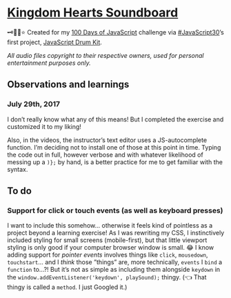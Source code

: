 # [Kingdom Hearts Soundboard](https://skullface.github.io/kingdom-hearts-soundboard/)

🗝👑💗⭐️ Created for my [100 Days of JavaScript](https://github.com/skullface/100-javascript-projects) challenge via [#JavaScript30](https://javascript30.com/)’s first project, [JavaScript Drum Kit](https://github.com/wesbos/JavaScript30/tree/master/01%20-%20JavaScript%20Drum%20Kit).

_All audio files copyright to their respective owners, used for personal entertainment purposes only._

## Observations and learnings
### July 29th, 2017
I don’t really know what any of this means! But I completed the exercise and customized it to my liking!

Also, in the videos, the instructor’s text editor uses a JS-autocomplete function. I’m deciding not to install one of those at this point in time. Typing the code out in full, however verbose and with whatever likelihood of messing up a `)};` by hand, is a better practice for me to get familiar with the syntax.

## To do
### Support for click or touch events (as well as keyboard presses)
I want to include this somehow… otherwise it feels kind of pointless as a project beyond a learning exercise! As I was rewriting my CSS, I instinctively included styling for small screens (mobile-first), but that little viewport styling is only good if your computer browser window is small. 😂 I know adding support for _pointer events_ involves things like `click`, `mousedown`, `touchstart`… and I *think* those ”things” are, more technically, `events` I `bind` a `function` to…?! But it’s not as simple as including them alongside `keydown` in the `window.addEventListener('keydown', playSound);` thingy. (👈 That thingy is called a `method`. I just Googled it.)
